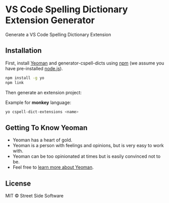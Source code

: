 # VS Code Spelling Dictionary Extension Generator

Generate a VS Code Spelling Dictionary Extension

## Installation

First, install [Yeoman](http://yeoman.io) and generator-cspell-dicts using [npm](https://www.npmjs.com/) (we assume you have pre-installed [node.js](https://nodejs.org/)).

```bash
npm install -g yo
npm link
```

Then generate an extension project:

Example for **monkey** language:

```bash
yo cspell-dict-extensions <name>
```

## Getting To Know Yeoman

- Yeoman has a heart of gold.
- Yeoman is a person with feelings and opinions, but is very easy to work with.
- Yeoman can be too opinionated at times but is easily convinced not to be.
- Feel free to [learn more about Yeoman](http://yeoman.io/).

## License

MIT © Street Side Software
